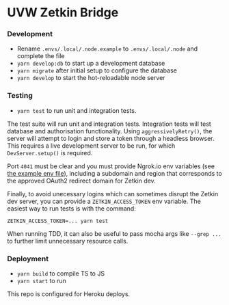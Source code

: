 # UVW Zetkin Bridge

### Development

- Rename `.envs/.local/.node.example` to `.envs/.local/.node` and complete the file
- `yarn develop:db` to start up a development database
- `yarn migrate` after initial setup to configure the database
- `yarn develop` to start the hot-reloadable node server

### Testing

- `yarn test` to run unit and integration tests.

The test suite will run unit and integration tests. Integration tests will test database and authorisation functionality. Using `aggressivelyRetry()`, the server will attempt to login and store a token through a headless browser. This requires a live development server to be run, for which `DevServer.setup()` is required.

Port `4041` must be clear and you must provide Ngrok.io env variables (see [the example env file](./envs/.local/.node.example)), including a subdomain and region that corresponds to the approved OAuth2 redirect domain for Zetkin dev.

Finally, to avoid unecessary logins which can sometimes disrupt the Zetkin dev server, you can provide a `ZETKIN_ACCESS_TOKEN` env variable. The easiest way to run tests is with the command:

```
ZETKIN_ACCESS_TOKEN=... yarn test
```

When running TDD, it can also be useful to pass mocha args like `--grep ...` to further limit unnecessary resource calls.

### Deployment

- `yarn build` to compile TS to JS
- `yarn start` to run

This repo is configured for Heroku deploys.